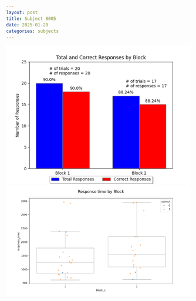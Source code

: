 ```yaml
---
layout: post
title: Subject 8005
date: 2025-01-29
categories: subjects
---
```


![](data/8005/run-33/8005_ATS_responses.png)
![](data/8005/run-33/8005_ATS_rt.png)
